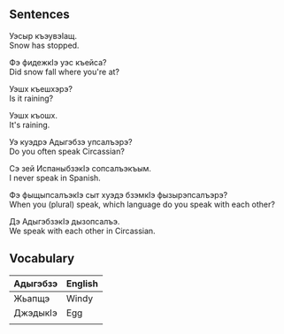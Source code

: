 ## Sentences

Уэсыр къэувэIащ.  
Snow has stopped.

Фэ фидежкIэ уэс къейса?  
Did snow fall where you're at?

Уэшх къешхэрэ?  
Is it raining?

Уэшх къошх.  
It's raining.

Уэ куэдрэ Адыгэбзэ упсалъэрэ?  
Do you often speak Circassian?

Сэ зей ИспаныбзэкIэ сопсалъэкъым.  
I never speak in Spanish.

Фэ фыщыпсалъэкIэ сыт хуэдэ бзэмкIэ фызырэпсалъэрэ?  
When you (plural) speak, which language do you speak with each other?

Дэ АдыгэбзэкIэ дызопсалъэ.  
We speak with each other in Circassian.
## Vocabulary
| Адыгэбзэ | English |
| :------- | :------ |
| Жьапщэ   | Windy   |
| ДжэдыкIэ | Egg     |
|          |         |

